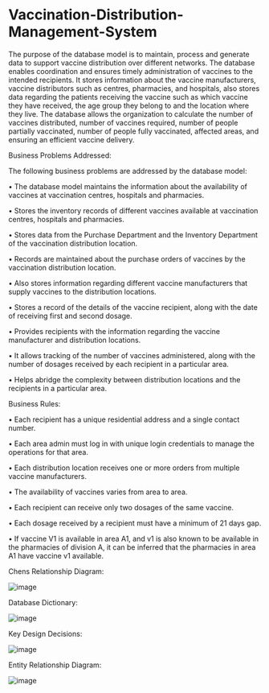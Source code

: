 # Vaccination-Distribution-Management-System
The purpose of the database model is to maintain, process and generate data to support vaccine distribution over different networks. The database enables coordination and ensures timely administration of vaccines to the intended recipients. It stores information about the vaccine manufacturers, vaccine distributors such as centres, pharmacies, and hospitals, also stores data regarding the patients receiving the vaccine such as which vaccine they have received, the age group they belong to and the location where they live. The database allows the organization to calculate the number of vaccines distributed, number of vaccines required, number of people partially vaccinated, number of people fully vaccinated, affected areas, and ensuring an efficient vaccine delivery.

Business Problems Addressed:

The following business problems are addressed by the database model:

• The database model maintains the information about the availability of vaccines at vaccination centres,
hospitals and pharmacies.

• Stores the inventory records of different vaccines available at vaccination centres, hospitals and pharmacies.

• Stores data from the Purchase Department and the Inventory Department of the vaccination distribution
location.

• Records are maintained about the purchase orders of vaccines by the vaccination distribution location.

• Also stores information regarding different vaccine manufacturers that supply vaccines to the distribution
locations.

• Stores a record of the details of the vaccine recipient, along with the date of receiving first and second
dosage.

• Provides recipients with the information regarding the vaccine manufacturer and distribution locations.

• It allows tracking of the number of vaccines administered, along with the number of dosages received by
each recipient in a particular area.

• Helps abridge the complexity between distribution locations and the recipients in a particular area.


Business Rules:

• Each recipient has a unique residential address and a single contact number.

• Each area admin must log in with unique login credentials to manage the operations for that area.

• Each distribution location receives one or more orders from multiple vaccine manufacturers.

• The availability of vaccines varies from area to area.

• Each recipient can receive only two dosages of the same vaccine.

• Each dosage received by a recipient must have a minimum of 21 days gap.

• If vaccine V1 is available in area A1, and v1 is also known to be available in the pharmacies of division A, it can be inferred that the pharmacies in area A1 have vaccine v1 available.

Chens Relationship Diagram:

![image](https://user-images.githubusercontent.com/78456439/138176772-528bcc37-0b63-4916-afd3-78a94eb470be.png)

Database Dictionary:

![image](https://user-images.githubusercontent.com/78456439/138176868-984f01ff-5daf-4e7c-9782-4766c4891d68.png)

Key Design Decisions: 

![image](https://user-images.githubusercontent.com/78456439/138176905-c562fb8e-6e2e-4993-a686-43f2e23d058b.png)

Entity Relationship Diagram:

![image](https://user-images.githubusercontent.com/78456439/138177141-05840943-ed61-4621-adf1-4e174a64e969.png)
